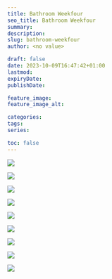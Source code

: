 ```yaml
---
title: Bathroom Weekfour
seo_title: Bathroom Weekfour
summary: 
description: 
slug: bathroom-weekfour
author: <no value>

draft: false
date: 2023-10-09T16:47:42+01:00
lastmod: 
expiryDate: 
publishDate: 

feature_image: 
feature_image_alt: 

categories:
tags:
series:

toc: false
---
```


![](/images/0328.jpeg)

![](/images/0329.jpeg)

![](/images/0330.jpeg)

![](/images/0331.jpeg)

![](/images/0332.jpeg)

![](/images/0333.jpeg)

![](/images/0334.jpeg)

![](/images/0335.jpeg)

![](/images/0336.jpeg)








